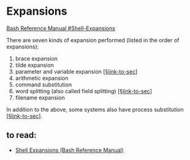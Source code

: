 # Expansions 

[Bash Reference Manual #Shell-Expansions](https://www.gnu.org/software/bash/manual/html_node/Shell-Expansions.html) 

There are seven kinds of expansion performed (listed in the order of expansions):

1. brace expansion
2. tilde expansion
3. parameter and variable expansion [[§link-to-sec](./parameter-n-variable-expansion/README.md)]
4. arithmetic expansion
5. command substitution 
6. word splitting (also called field splitting) [[§link-to-sec](./word-splitting/README.md)]
7. filename expansion

In addition to the above, some systems also have process substitution [[§link-to-sec](./process-substitution/README.md)].



## to read: 

- [Shell Expansions (Bash Reference Manual)](https://www.gnu.org/software/bash/manual/html_node/Shell-Expansions.html)
 